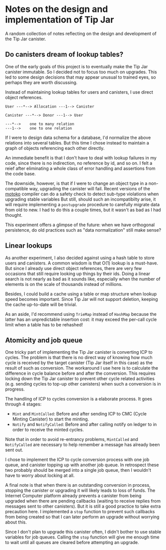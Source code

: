 # Notes on the design and implementation of Tip Jar

A random collection of notes reflecting on the design and development of the Tip Jar canister.

## Do canisters dream of lookup tables?

One of the early goals of this project is to eventually make the Tip Jar canister immutable.
So I decided not to focus too much on upgrades.
This led to some design decisions that may appear unusual to trained eyes, so perhaps they are worth discussing.

Instead of maintaining lookup tables for users and canisters, I use direct object references.

```
User ---*--> Allocation ---1--> Canister

Canister ---*--> Donor ---1--> User

---*-->    one to many relation
---1-->    one to one relation
```

If I were to design data schema for a database, I'd normalize the above relations into several tables.
But this time I chose instead to maintain a graph of objects referencing each other directly.

An immediate benefit is that I don't have to deal with lookup failures in my code, since there is no indirection, no reference by id, and so on.
I felt a reief after eliminating a whole class of error handling and assertions from the code base.

The downside, however, is that if I were to change an object type in a non-compatible way, upgrading the canister will fail.
Recent versions of the [motoko] compiler can do a safety check to detect sub-type violations when upgrading stable variables
But still, should such an incompatibilty arise, it will require implementing a `postupgrade` procedure to carefully migrate data from old to new.
I had to do this a couple times, but it wasn't as bad as I had thought.

This experiment offers a glimpse of the future: when we have orthogonal persistence, do old practices such as "data normalization" still make sense?

## Linear lookups

As another experiment, I also decided against using a hash table to store users and canisters.
A common wisdom is that O(1) lookup is a must-have.
But since I already use direct object references, there are very few occasions that still require looking up things by their ids.
Doing a linear search is not nearly as bad as it sounds like, especially when the number of elements is on the scale of thousands instead of millions.

Besides, I could build a cache using a table or map structure when lookup speed becomes important.
Since Tip Jar will not support deletion, keeping the cache up-to-date will be trivial.

As an aside, I'd recommend using `TrieMap` instead of `HashMap` because the latter has an unpredictable insertion cost: it may exceed the per-call cycle limit when a table has to be rehashed!

## Atomicity and job queue

One tricky part of implementing the Tip Jar canister is converting ICP to cycles.
The problem is that there is no direct way of knowing how much cycle is received by the target canister (Tip Jar itself in this case) as the result of such as conversion.
The workaround I use here is to calculate the difference in cycle balance before and after the conversion.
This requires locking down the Tip Jar canister to prevent other cycle related activities (e.g. sending cycles to top-up other canisters) when such a conversion is in progress.

The handling of ICP to cycles conversion is a elaborate process.
It goes through 4 stages:

- `Mint` and `MintCalled`: Before and after sending ICP to CMC (Cycle Minting Canister) to start the minting.
- `Notify` and `NotifyCalled`: Before and after calling notify on ledger to in order to receive the minted cycles.

Note that in order to avoid re-entrancy problems, `MintCalled` and `NotifyCalled` are necessary to help remember a message has already been sent out.

I chose to implement the ICP to cycle conversion process with one job queue, and canister topping up with another job queue.
In retrospect these two probably should be merged into a single job queue, then I wouldn't have to worry about locking at all.

A final note is that when there is an outstanding conversion in process, stopping the canister or upgrading it will likely leads to loss of funds.
The Internet Computer platform already prevents a canister from being upgraded when there are pending callbacks (waiting to receive replies from messages sent to other canisters).
But it is still a good practice to take extra precaution here.
I implemented a `stop` function to prevent such callbacks from being created so that I can later perform an upgrade without worrying about this.

Since I don't plan to upgrade this canister often, I didn't bother to use stable variables for job queues.
Calling the `stop` function will give me enough time to wait until all queues are cleared before attempting an upgrade.

[motoko]: https://github.com/dfinity/motoko
